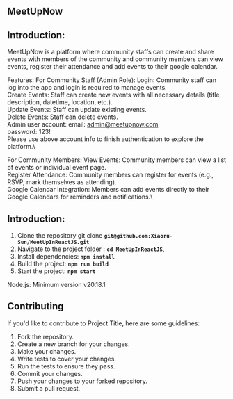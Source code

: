 ## __MeetUpNow__

## __Introduction__:

MeetUpNow is a platform where community staffs can create and share events with members of the community and community members can view events, register their attendance and add events to their google calendar.

Features:
For Community Staff (Admin Role):
Login: Community staff can log into the app and login is required to manage events.\
Create Events: Staff can create new events with all necessary details (title, description, datetime, location, etc.).\
Update Events: Staff can update existing events.\
Delete Events: Staff can delete events.\
Admin user account:
email: admin@meetupnow.com\
password: 123!\
Please use above account info to finish authentication to explore the platform.\

For Community Members:
View Events: Community members can view a list of events or individual event page.\
Register Attendance: Community members can register for events (e.g., RSVP, mark themselves as attending).\
Google Calendar Integration: Members can add events directly to their Google Calendars for reminders and notifications.\

## __Introduction__:

1. Clone the repository git clone **`git@github.com:Xiaoru-Sun/MeetUpInReactJS.git`**
2. Navigate to the project folder : **`cd MeetUpInReactJS`**,
3. Install dependencies: **`npm install`**
4. Build the project: **`npm run build`**
5. Start the project: **`npm start`**

Node.js: Minimum version v20.18.1

## **Contributing**

If you'd like to contribute to Project Title, here are some guidelines:

1. Fork the repository.
2. Create a new branch for your changes.
3. Make your changes.
4. Write tests to cover your changes.
5. Run the tests to ensure they pass.
6. Commit your changes.
7. Push your changes to your forked repository.
8. Submit a pull request.
